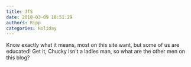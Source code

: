 ```yaml
---
title: JTS
date: 2018-03-09 18:51:29
authors: Ripp
categories: Holiday
---
```


 Know exactly what it means, most on this site want, but some of us are educated! Get it, Chucky isn't a ladies man, so what are the other men on this blog?